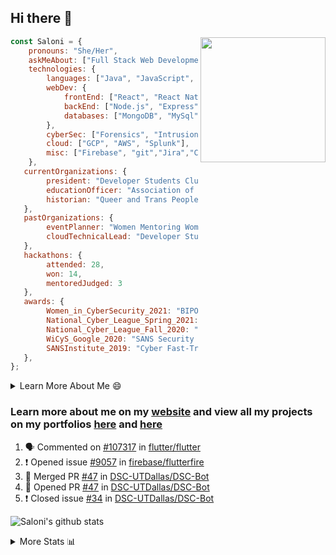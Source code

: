 ## Hi there 👋

<img align='right' src="https://storage.googleapis.com/saloni-shivdasani-resume/Saloni.png" width="200">

```javascript
const Saloni = {
    pronouns: "She/Her",
    askMeAbout: ["Full Stack Web Development", "Cloud Computing", "Cyber Security"],
    technologies: {
        languages: ["Java", "JavaScript", "SQL", "Python", "C++", "BASH", "R"],
        webDev: {
            frontEnd: ["React", "React Native", "Electron"],
            backEnd: ["Node.js", "Express", "Flask"],
            databases: ["MongoDB", "MySql"],
        },
        cyberSec: ["Forensics", "Intrusion Detection", "Security Operations", "Network and Application Penetration Testing"],
        cloud: ["GCP", "AWS", "Splunk"],
        misc: ["Firebase", "git","Jira","Confluence"]
    },
   currentOrganizations: {
        president: "Developer Students Club, UTD",
        educationOfficer: "Association of Computer Machinery, UTD",
        historian: "Queer and Trans People of Color, UTD",
   },
   pastOrganizations: {
        eventPlanner: "Women Mentoring Women in Engineering, UTD",
        cloudTechnicalLead: "Developer Students Club, UTD",
   },
   hackathons: {
        attended: 28,
        won: 14,
        mentoredJudged: 3
   },
   awards: {
        Women_in_CyberSecurity_2021: "BIPOC Fellowship Award",
        National_Cyber_League_Spring_2021: "Gold Bracket Competitor - Top 15% nationally",
        National_Cyber_League_Fall_2020: "Gold Bracket Competitor - Top 15% nationally",
        WiCyS_Google_2020: "SANS Security Training Scholarship",
        SANSInstitute_2019: "Cyber Fast-Track Game Quarter-Finalist",
   },
};
```

<!--START_SECTION:table-->
<details>

<summary>Learn More About Me 😄 </summary>

I am a senior at The University of Texas at Dallas, and I am currently majoring in Software Engineering with a concentration in Information Assurance. I am interested and have experience in full stack development, cloud computing, and cybersecurity. I hope to find opportunities where I can gain exposure to algorithm and project design. My ultimate aim is to develop futuristic products for users because I am inspired by the impact of computing on society.

I have experience in full stack web development through my participation and awards in hackathons where I have learnt and used React, Node.js, Express, MongoDB, Flask, NLTK, and React Native along with GIT, GCP, and Firebase. Last semester, I was also responsible for backend development for a project at a local NGO where I created a REST API using Node.js, Express, MongoDB and SQL and hosted it on servers using GCP. 

From my coursework and local competitions, I have skills in algorithms and data structures in Java, database management using SQL and machine learning using Python and R. I have also been a quarter-finalist in a national cybersecurity completion hosted by the SANS institute.

I am also actively involved in campus organization where I am the cloud technical lead for Developer Student Club, Mentor and Education Officer for Association of Computing Machinery, event planner for Women Mentoring Women in Engineering and IT Committee member for IEEE.

</details>

<!--END_SECTION:table-->

### Learn more about me on my [website](https://www.saloni-shivdasani.codes) and view all my projects on my portfolios [here](https://www.saloni-shivdasani.codes/projects) and  [here](http://devpost.com/SaloniS)

<!--START_SECTION:activity-->
1. 🗣 Commented on [#107317](https://github.com/flutter/flutter/issues/107317) in [flutter/flutter](https://github.com/flutter/flutter)
2. ❗️ Opened issue [#9057](https://github.com/firebase/flutterfire/issues/9057) in [firebase/flutterfire](https://github.com/firebase/flutterfire)
3. 🎉 Merged PR [#47](https://github.com/DSC-UTDallas/DSC-Bot/pull/47) in [DSC-UTDallas/DSC-Bot](https://github.com/DSC-UTDallas/DSC-Bot)
4. 💪 Opened PR [#47](https://github.com/DSC-UTDallas/DSC-Bot/pull/47) in [DSC-UTDallas/DSC-Bot](https://github.com/DSC-UTDallas/DSC-Bot)
5. ❗️ Closed issue [#34](https://github.com/DSC-UTDallas/DSC-Bot/issues/34) in [DSC-UTDallas/DSC-Bot](https://github.com/DSC-UTDallas/DSC-Bot)
<!--END_SECTION:activity-->

![Saloni's github stats](https://github-readme-stats.vercel.app/api?username=SaloniSS)

<!--START_SECTION:table-->
<details>

<summary>More Stats 📊 </summary>

<!--START_SECTION:waka-->
![Code Time](http://img.shields.io/badge/Code%20Time-1%2C487%20hrs%2016%20mins-blue)

![Lines of code](https://img.shields.io/badge/From%20Hello%20World%20I%27ve%20Written-17.1%20million%20lines%20of%20code-blue)

**🐱 My GitHub Data** 

> 📦 592.2 kB Used in GitHub's Storage 
 > 
> 🏆 456 Contributions in the Year 2023
 > 
> 💼 Opted to Hire
 > 
> 📜 28 Public Repositories 
 > 
> 🔑 27 Private Repositories 
 > 
**I'm a Night 🦉** 

```text
🌞 Morning                7212 commits        █████░░░░░░░░░░░░░░░░░░░░   18.86 % 
🌆 Daytime                9640 commits        ██████░░░░░░░░░░░░░░░░░░░   25.21 % 
🌃 Evening                12343 commits       ████████░░░░░░░░░░░░░░░░░   32.28 % 
🌙 Night                  9047 commits        ██████░░░░░░░░░░░░░░░░░░░   23.66 % 
```
📅 **I'm Most Productive on Saturday** 

```text
Monday                   4115 commits        ███░░░░░░░░░░░░░░░░░░░░░░   10.76 % 
Tuesday                  3822 commits        ██░░░░░░░░░░░░░░░░░░░░░░░   09.99 % 
Wednesday                5093 commits        ███░░░░░░░░░░░░░░░░░░░░░░   13.32 % 
Thursday                 4349 commits        ███░░░░░░░░░░░░░░░░░░░░░░   11.37 % 
Friday                   4749 commits        ███░░░░░░░░░░░░░░░░░░░░░░   12.42 % 
Saturday                 8654 commits        ██████░░░░░░░░░░░░░░░░░░░   22.63 % 
Sunday                   7460 commits        █████░░░░░░░░░░░░░░░░░░░░   19.51 % 
```


📊 **This Week I Spent My Time On** 

```text
🕑︎ Time Zone: America/Chicago

💬 Programming Languages: 
Other                    9 hrs               ██████████████████░░░░░░░   70.65 % 
JavaScript               3 hrs 41 mins       ███████░░░░░░░░░░░░░░░░░░   28.90 % 
JSON                     1 min               ░░░░░░░░░░░░░░░░░░░░░░░░░   00.20 % 
Bash                     1 min               ░░░░░░░░░░░░░░░░░░░░░░░░░   00.16 % 
Git Config               0 secs              ░░░░░░░░░░░░░░░░░░░░░░░░░   00.09 % 
```

**I Mostly Code in JavaScript** 

```text
JavaScript               32 repos            ████████████░░░░░░░░░░░░░   47.06 % 
Java                     11 repos            ████░░░░░░░░░░░░░░░░░░░░░   16.18 % 
Python                   8 repos             ███░░░░░░░░░░░░░░░░░░░░░░   11.76 % 
Coq                      1 repo              ░░░░░░░░░░░░░░░░░░░░░░░░░   01.47 % 
C#                       1 repo              ░░░░░░░░░░░░░░░░░░░░░░░░░   01.47 % 
```




 Last Updated on 13/06/2023 03:15:12 UTC
<!--END_SECTION:waka-->

<!--END_SECTION:table-->

<!--
**SaloniSS/SaloniSS** is a ✨ _special_ ✨ repository because its `README.md` (this file) appears on your GitHub profile.

Here are some ideas to get you started:

- 🔭 I’m currently working on ...
- 🌱 I’m currently learning ...
- 👯 I’m looking to collaborate on ...
- 🤔 I’m looking for help with ...
- 💬 Ask me about ...
- 📫 How to reach me: ...
- 😄 Pronouns: ...
- ⚡ Fun fact: ...
-->
